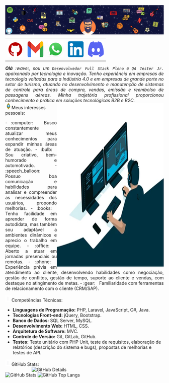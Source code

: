 <div> <img align="center" alt="Header" src="https://github.com/Lestiam/Lestiam/blob/main/img/header2.png?raw=true"/> </div>
<div align="center"> <table> <tr> <td align="center" colspan="5"></td> </tr> <tr> <td><a href="https://github.com/Lestiam" target="_blank"><img src="https://github.com/Lestiam/Lestiam/blob/main/img/github5.png?raw=true" width="50px" height="50px"/></a> </td> <td><a href="mailto:igor-t-c@hotmail.com" target="_blank"><img src="https://github.com/Lestiam/Lestiam/blob/main/img/gmail3.png?raw=true" width="50px" height="50px"/></a> </td> <td><a href="https://wa.me/5531992962037" target="_blank"><img src="https://github.com/Lestiam/Lestiam/blob/main/img/wpp2.png?raw=true" width="50px" height="50px"/></a> </td> <td><a href="https://www.linkedin.com/in/igor-t-caetano/" target="_blank"><img src="https://github.com/Lestiam/Lestiam/blob/main/img/linkedin2.png?raw=true" width="50px" height="50px"/></a> </td> <td><a href="https://discordapp.com/users/Lestian1175" target="_blank"><img src="https://github.com/Lestiam/Lestiam/blob/main/img/discord2.png?raw=true" width="50px" height="50px"/></a> </td> </tr> <tr> <td align="center" colspan="5"></td> </tr> </table> </div> <div align="justify"> <i><b>Olá</b> :wave:, sou um <code>Desenvolvedor Full Stack Pleno</code> e <code>QA Tester Jr.</code> apaixonado por tecnologia e inovação. Tenho experiência em empresas de tecnologia voltadas para a Indústria 4.0 e em empresas de grande porte no setor de turismo, atuando no desenvolvimento e manutenção de sistemas de controle para áreas de compra, vendas, emissão e reembolso de passagens aéreas. Minha trajetória profissional proporcionou conhecimento e prática em soluções tecnológicas B2B e B2C.</i> </div>
<div> <div> <img align="right" alt="GIF" src="https://github.com/Lestiam/Lestiam/blob/main/img/dev.gif?raw=true" width="340px" height="520px"/> </div>
<img height="20" alt="GIF" src="https://github.com/Lestiam/Lestiam/blob/main/img/soulgem.gif?raw=true"/>Meus interesses pessoais:

<div align="justify"> <p> - :computer: &nbsp; Busco constantemente atualizar meus conhecimentos para expandir minhas áreas de atuação. - :bulb: &nbsp; Sou criativo, bem-humorado e automotivado. - :speech_balloon: &nbsp; Possuo boa comunicação e habilidades para analisar e compreender as necessidades dos usuários, propondo melhorias. - :books: &nbsp; Tenho facilidade em aprender de forma autodidata, mas também sou adaptável a ambientes dinâmicos e aprecio o trabalho em equipe. - :office: &nbsp; Aberto a atuar em jornadas presenciais ou remotas. - :phone: &nbsp; Experiência prévia em atendimento ao cliente, desenvolvendo habilidades como negociação, gestão de conflitos, gestão de tempo, suporte ao cliente e vendas, com destaque no atingimento de metas. - :gear: &nbsp; Familiaridade com ferramentas de relacionamento com o cliente (CRM/SAP). </p> </div> </div>
<img height="20" alt="GIF" src="https://github.com/Lestiam/Lestiam/blob/main/img/graphic.gif?raw=true"/>Competências Técnicas:

<div> <ul> <li><b>Linguagens de Programação:</b> PHP, Laravel, JavaScript, C#, Java.</li> <li><b>Tecnologias Front-end:</b> jQuery, Bootstrap.</li> <li><b>Banco de Dados:</b> SQL Server, MySQL.</li> <li><b>Desenvolvimento Web:</b> HTML, CSS.</li> <li><b>Arquitetura de Software:</b> MVC.</li> <li><b>Controle de Versão:</b> Git, GitLab, GitHub.</li> <li><b>Testes:</b> Teste unitário com PHP Unit, teste de requisitos, elaboração de relatórios (descrição do sistema e bugs), propostas de melhorias e testes de API.</li> </ul> </div>
<img height="20" alt="GIF" src="https://github.com/Lestiam/Lestiam/blob/main/img/graphic.gif?raw=true"/>GitHub Stats:

<div> <img align="right" alt="GitHub Details" width="420px" src="http://github-profile-summary-cards.vercel.app/api/cards/profile-details?username=Lestiam&theme=github_dark"/> <img alt="GitHub Stats" width="200px" src="http://github-profile-summary-cards.vercel.app/api/cards/stats?username=Lestiam&theme=github_dark"/> <img alt="GitHub Top Langs" width="200px" src="http://github-profile-summary-cards.vercel.app/api/cards/repos-per-language?username=Lestiam&theme=github_dark"/> </div>

